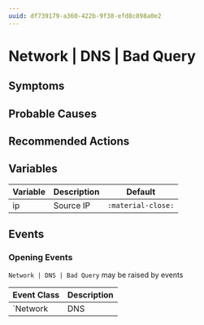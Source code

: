 ```yaml
---
uuid: df739179-a360-422b-9f38-efd8c898a0e2
---
```

# Network | DNS | Bad Query

## Symptoms

## Probable Causes

## Recommended Actions

## Variables

Variable | Description | Default
--- | --- | ---
ip | Source IP | `:material-close:`

## Events

### Opening Events
`Network | DNS | Bad Query` may be raised by events

Event Class | Description
--- | ---
`Network | DNS | Bad Query` | dispose
